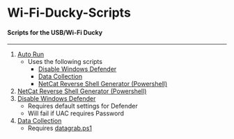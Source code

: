 # Wi-Fi-Ducky-Scripts


#### Scripts for the USB/Wi-Fi Ducky
----
1. [Auto Run](https://github.com/HonkinWaffles/Wi-Fi-Ducky-Scripts/blob/main/Auto%20Run.txt)
    * Uses the following scripts
        * [Disable Windows Defender](https://github.com/HonkinWaffles/Wi-Fi-Ducky-Scripts/blob/main/Disable%20Windows%20Defender)
        * [Data Collection](https://github.com/HonkinWaffles/Wi-Fi-Ducky-Scripts/blob/main/Data-Collection/Data%20Collection.txt)
        * [NetCat Reverse Shell Generator (Powershell)](https://github.com/HonkinWaffles/Wi-Fi-Ducky-Scripts/blob/main/NetCat%20Reverse%20Shell%20Generator%20(Powershell))
1. [NetCat Reverse Shell Generator (Powershell)](https://github.com/HonkinWaffles/Wi-Fi-Ducky-Scripts/blob/main/NetCat%20Reverse%20Shell%20Generator%20(Powershell))
1. [Disable Windows Defender](https://github.com/HonkinWaffles/Wi-Fi-Ducky-Scripts/blob/main/Disable%20Windows%20Defender)
    * Requires default settings for Defender
    * Will fail if UAC requires Password
1. [Data Collection](https://github.com/HonkinWaffles/Wi-Fi-Ducky-Scripts/blob/main/Data-Collection/Data%20Collection.txt)
    * Requires [datagrab.ps1](https://github.com/HonkinWaffles/Wi-Fi-Ducky-Scripts/blob/main/Data-Collection/datagrab.ps1)







